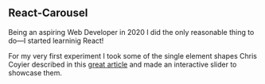 ## React-Carousel

Being an aspiring Web Developer in 2020 I did the only reasonable thing to do—I started learninig React!

For my very first experiment I took some of the single element shapes Chris Coyier described in this [great article](https://css-tricks.com/the-shapes-of-css/) and made an interactive slider to showcase them.
